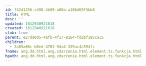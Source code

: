 ```yaml
---
id: f42d1256-c498-4b09-a00a-a106d69f5bb8
title: HTML
desc: ''
updated: 1612940921618
created: 1612940921618
stub: true
parent: e27da0d5-4afb-4f17-8164-fd2bf195ca35
children:
  - 2a85a66c-b8ed-4701-9da4-339ac4c594fc
fname: ang.dd.html.ang.zdarzenie.html.element.ts.funkcja.html
hpath: ang.dd.html.ang.zdarzenie.html.element.ts.funkcja.html
---
```



